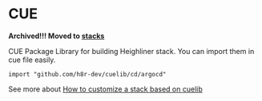 # CUE

**Archived!!! Moved to [stacks](https://github.com/h8r-dev/stacks)**

CUE Package Library for building Heighliner stack. You can import them in cue file easily.
```
import "github.com/h8r-dev/cuelib/cd/argocd"
```

See more about [How to customize a stack based on cuelib](https://heighliner.dev/docs/core_features/stacks/custom_stack)
